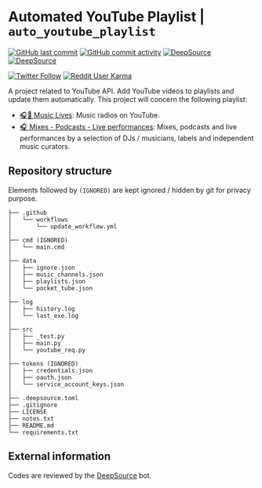 # Automated YouTube Playlist | `auto_youtube_playlist`

[![GitHub last commit](https://img.shields.io/github/last-commit/Dyl-M/auto_youtube_playlist?label=Last%20commit&style=flat-square)](https://github.com/Dyl-M/auto_youtube_playlist/commits/main)
[![GitHub commit activity](https://img.shields.io/github/commit-activity/w/Dyl-M/auto_youtube_playlist?label=Commit%20activity&style=flat-square)](https://github.com/Dyl-M/auto_youtube_playlist/commits/main)
[![DeepSource](https://deepsource.io/gh/Dyl-M/auto_youtube_playlist.svg/?label=active+issues&token=w_aZJJfhd5HPPLyXnDJkstmn)](https://deepsource.io/gh/Dyl-M/auto_youtube_playlist/?ref=repository-badge)
[![DeepSource](https://deepsource.io/gh/Dyl-M/auto_youtube_playlist.svg/?label=resolved+issues&token=w_aZJJfhd5HPPLyXnDJkstmn)](https://deepsource.io/gh/Dyl-M/auto_youtube_playlist/?ref=repository-badge)

[![Twitter Follow](https://img.shields.io/twitter/follow/dyl_m_tweets?label=%40dyl_m_tweets&style=social)](https://twitter.com/dyl_m_tweets)
[![Reddit User Karma](https://img.shields.io/reddit/user-karma/link/dyl_m?label=u%2Fdyl_m&style=social)](https://www.reddit.com/user/Dyl_M)

A project related to YouTube API. Add YouTube videos to playlists and update them automatically. This project will concern the following playlist:

- [🎧🔴 Music Lives](https://www.youtube.com/playlist?list=PLOMUdQFdS-XNaPVSol9qCUJvQvN5hO4hJ): Music radios on YouTube.
- [🎧 Mixes - Podcasts - Live performances](https://www.youtube.com/playlist?list=PLOMUdQFdS-XMJ4NFHJlSALYAt4l-LPgS1): Mixes, podcasts and live performances by a selection of DJs / musicians, labels and independent music curators.

Repository structure
-------------

Elements followed by `(IGNORED)` are kept ignored / hidden by git for privacy purpose.

```
├── .github
│   └── workflows
│       └── update_workflow.yml
│
├── cmd (IGNORED)
│   └── main.cmd
│
├── data
│   ├── ignore.json
│   ├── music_channels.json
│   ├── playlists.json
│   └── pocket_tube.json
│
├── log 
│   ├── history.log
│   └── last_exe.log
│
├── src
│   ├── _test.py
│   ├── main.py
│   └── youtube_req.py
│
├── tokens (IGNORED)
│   ├── credentials.json
│   ├── oauth.json
│   └── service_account_keys.json
│
├── .deepsource.toml
├── .gitignore
├── LICENSE
├── notes.txt
├── README.md
└── requirements.txt
```

External information
-------------

Codes are reviewed by the [DeepSource](https://deepsource.io/) bot.